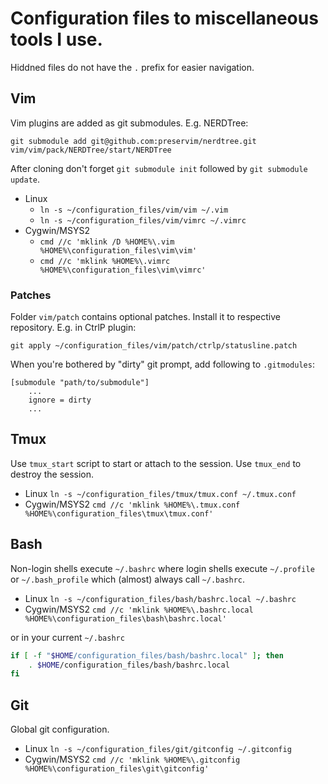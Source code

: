 # Configuration files to miscellaneous tools I use.
Hiddned files do not have the `.` prefix for easier navigation.

## Vim
Vim plugins are added as git submodules. E.g. NERDTree:

`git submodule add git@github.com:preservim/nerdtree.git vim/vim/pack/NERDTree/start/NERDTree`

After cloning don't forget `git submodule init` followed by `git submodule update`.

 * Linux
    * `ln -s ~/configuration_files/vim/vim ~/.vim`
    * `ln -s ~/configuration_files/vim/vimrc ~/.vimrc`
 * Cygwin/MSYS2
    * `cmd //c 'mklink /D %HOME%\.vim %HOME%\configuration_files\vim\vim'`
    * `cmd //c 'mklink %HOME%\.vimrc %HOME%\configuration_files\vim\vimrc'`

### Patches
Folder `vim/patch` contains optional patches. Install it to respective repository. E.g. in CtrlP plugin:

`git apply ~/configuration_files/vim/patch/ctrlp/statusline.patch`

When you're bothered by "dirty" git prompt, add following to `.gitmodules`:

```gitmodules
[submodule "path/to/submodule"]
    ...
    ignore = dirty
    ...
```

## Tmux
Use `tmux_start` script to start or attach to the session. Use `tmux_end` to destroy the session.

 * Linux `ln -s ~/configuration_files/tmux/tmux.conf ~/.tmux.conf`
 * Cygwin/MSYS2 `cmd //c 'mklink %HOME%\.tmux.conf %HOME%\configuration_files\tmux\tmux.conf'`

## Bash
Non-login shells execute `~/.bashrc` where login shells
execute `~/.profile` or `~/.bash_profile` which (almost) always call `~/.bashrc`.

 * Linux `ln -s ~/configuration_files/bash/bashrc.local ~/.bashrc`
 * Cygwin/MSYS2 `cmd //c 'mklink %HOME%\.bashrc.local %HOME%\configuration_files\bash\bashrc.local'`

or in your current `~/.bashrc`
```bash
if [ -f "$HOME/configuration_files/bash/bashrc.local" ]; then
    . $HOME/configuration_files/bash/bashrc.local
fi
```
## Git
Global git configuration.

 * Linux `ln -s ~/configuration_files/git/gitconfig ~/.gitconfig`
 * Cygwin/MSYS2 `cmd //c 'mklink %HOME%\.gitconfig %HOME%\configuration_files\git\gitconfig'`

